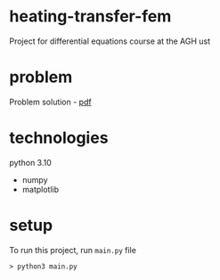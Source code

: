 # heating-transfer-fem
Project for differential equations course at the AGH ust

# problem

Problem solution - [pdf](doc/zadanie_obliczeniowe_2023.pdf)

# technologies
python 3.10
* numpy
* matplotlib

# setup
To run this project, run `main.py` file
```
> python3 main.py
```